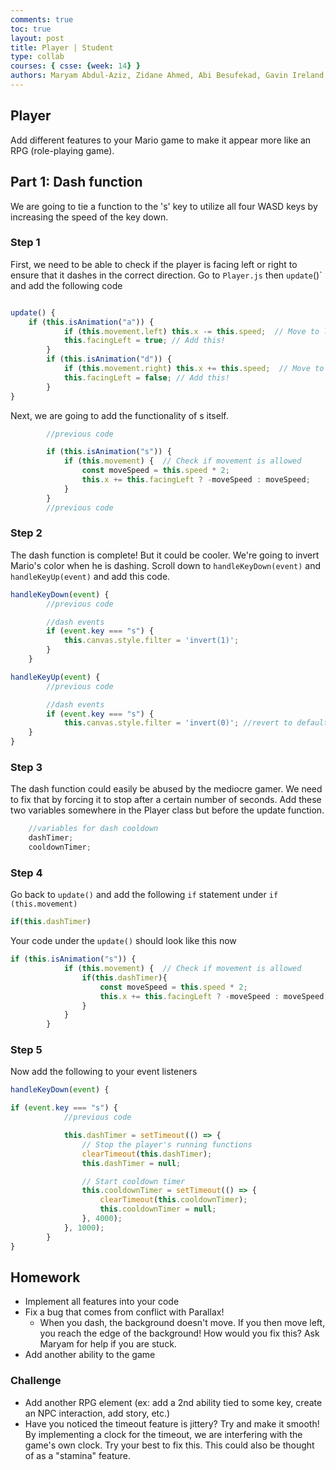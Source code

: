 ```yaml
---
comments: true
toc: true
layout: post
title: Player | Student
type: collab
courses: { csse: {week: 14} }
authors: Maryam Abdul-Aziz, Zidane Ahmed, Abi Besufekad, Gavin Ireland
---
```


## Player

Add different features to your Mario game to make it appear more like an RPG (role-playing game).

## Part 1: Dash function

We are going to tie a function to the 's' key to utilize all four WASD keys by increasing the speed of the key down.

### Step 1

First, we need to be able to check if the player is facing left or right to ensure that it dashes in the correct direction. Go to `Player.js` then `update`()` and add the following code

````js

update() {
    if (this.isAnimation("a")) {
            if (this.movement.left) this.x -= this.speed;  // Move to left
            this.facingLeft = true; // Add this!
        }
        if (this.isAnimation("d")) {
            if (this.movement.right) this.x += this.speed;  // Move to right
            this.facingLeft = false; // Add this!
        }
}
````

Next, we are going to add the functionality of s itself.

````js
        //previous code

        if (this.isAnimation("s")) {
            if (this.movement) {  // Check if movement is allowed
                const moveSpeed = this.speed * 2;
                this.x += this.facingLeft ? -moveSpeed : moveSpeed;
            }
        }
        //previous code
````

### Step 2

The dash function is complete! But it could be cooler. We're going to invert Mario's color when he is dashing. Scroll down to `handleKeyDown(event)` and `handleKeyUp(event)` and add this code.

````js
handleKeyDown(event) {
        //previous code

        //dash events
        if (event.key === "s") {
            this.canvas.style.filter = 'invert(1)';
        }
    }
````

````js
handleKeyUp(event) {
        //previous code

        //dash events
        if (event.key === "s") {
            this.canvas.style.filter = 'invert(0)'; //revert to default coloring
    }
}
````

### Step 3

The dash function could easily be abused by the mediocre gamer. We need to fix that by forcing it to stop after a certain number of seconds. Add these two variables somewhere in the Player class but before the update function.

````js
    //variables for dash cooldown
    dashTimer;
    cooldownTimer;
````

### Step 4

Go back to `update()` and add the following `if` statement under `if (this.movement)`

````js
if(this.dashTimer)
````

Your code under the `update()` should look like this now

````js
if (this.isAnimation("s")) {
            if (this.movement) {  // Check if movement is allowed
                if(this.dashTimer){
                    const moveSpeed = this.speed * 2;
                    this.x += this.facingLeft ? -moveSpeed : moveSpeed;
                }
            }
        }
````

### Step 5

Now add the following to your event listeners

````js
handleKeyDown(event) {

if (event.key === "s") {
            //previous code

            this.dashTimer = setTimeout(() => {
                // Stop the player's running functions
                clearTimeout(this.dashTimer);
                this.dashTimer = null;

                // Start cooldown timer
                this.cooldownTimer = setTimeout(() => {
                    clearTimeout(this.cooldownTimer);
                    this.cooldownTimer = null;
                }, 4000);
            }, 1000);
        }
}
````

<!--ADD OTHER PARTS OF LESSON HERE     !!!!!!!!!!-->

## Homework

- Implement all features into your code
- Fix a bug that comes from conflict with Parallax!
    - When you dash, the background doesn't move. If you then move left, you reach the edge of the background! How would you fix this? Ask Maryam for help if you are stuck.
- Add another ability to the game

### Challenge

- Add another RPG element (ex: add a 2nd ability tied to some key, create an NPC interaction, add story, etc.)
- Have you noticed the timeout feature is jittery? Try and make it smooth! By implementing a clock for the timeout, we are interfering with the game's own clock. Try your best to fix this. This could also be thought of as a "stamina" feature.
